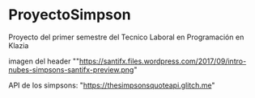 # ProyectoSimpson

Proyecto del primer semestre del Tecnico Laboral en Programación en Klazia

imagen del header ""https://santifx.files.wordpress.com/2017/09/intro-nubes-simpsons-santifx-preview.png"

API de los simpsons: "https://thesimpsonsquoteapi.glitch.me"